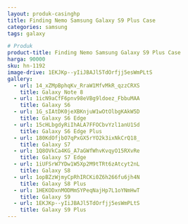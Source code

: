```yaml
---
layout: produk-casinghp
title: Finding Nemo Samsung Galaxy S9 Plus Case
categories: samsung
tags: galaxy

# Produk
product-title: Finding Nemo Samsung Galaxy S9 Plus Case
harga: 90000
sku: hn-1192
image-drive: 1EKJKp--yIiJBAJl5TdOrfjj5esWmPLtS
gallery:
  - url: 14_xZMpBphqKv_RraW1MfvMkR_qzzCRXS
    title: Galaxy Note 8
  - url: 1icN9aCfF6pnv98eVBg9ldoez_FbbuMAA
    title: Galaxy S6
  - url: 1G_sIAtDK0jeXBKnjuW1wOtOlbgKAkW5D
    title: Galaxy S6 Edge
  - url: 15cHLbgdyRiIhALA7FFOCbvYzl1anU1Sd
    title: Galaxy S6 Edge Plus
  - url: 180KdOfjbO7qPxGX5rYO2k3ixNkCrQ18_
    title: Galaxy S7
  - url: 1Q8OVkCa4KG_A7aGWfWhvKvqyO15RXvRe
    title: Galaxy S7 Edge
  - url: 1iUFSrW7YDw1W5Xp2M9tTRt6zAtcyt2nL
    title: Galaxy S8
  - url: 1opBZzWjmyCpRhIRCKi0Z6h266fu6jh4N
    title: Galaxy S8 Plus
  - url: 1HEKODxnMODMmSYPeqNajHp7L1oYNmHwT
    title: Galaxy S9
  - url: 1EKJKp--yIiJBAJl5TdOrfjj5esWmPLtS
    title: Galaxy S9 Plus
---
```

